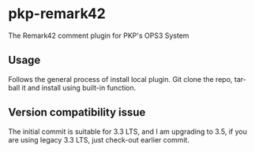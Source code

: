 # pkp-remark42
The Remark42 comment plugin for PKP's OPS3 System

## Usage
Follows the general process of install local plugin. Git clone the repo, tar-ball it and install using built-in function.

## Version compatibility issue
The initial commit is suitable for 3.3 LTS, and I am upgrading to 3.5, if you are using legacy 3.3 LTS, just check-out earlier commit.

